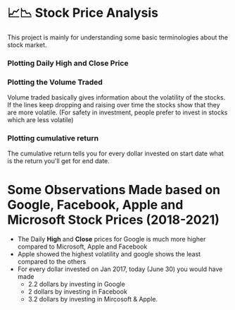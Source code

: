 # 📈📉 Stock Price Analysis

This project is mainly for understanding some basic terminologies about the stock market.

### Plotting Daily High and Close Price

### Plotting the Volume Traded
Volume traded basically gives information about the volatility of the stocks. If the lines keep dropping and raising over time the stocks show that they are more volatile.
(For safety in investment, people prefer to invest in stocks which are less volatile)

### Plotting cumulative return
The cumulative return tells you for every dollar invested on start date what is the return you'll get for end date.

# Some Observations Made based on Google, Facebook, Apple and Microsoft Stock Prices (2018-2021)
- The Daily **High** and **Close** prices for Google is much more higher compared to Microsoft, Apple and Facebook 
- Apple showed the highest volatility and google shows the least compared to the others
- For every dollar invested on Jan 2017, today (June 30) you would have made 
    - 2.2 dollars by investing in Google
    - 2 dollars by investing in Facebook
    - 3.2 dollars by investing in Mircosoft & Apple.
